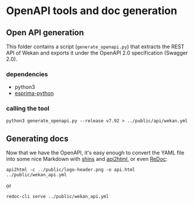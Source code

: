 
# OpenAPI tools and doc generation

## Open API generation

This folder contains a script (`generate_openapi.py`) that extracts
the REST API of Wekan and exports it under the OpenAPI 2.0 specification
(Swagger 2.0).

### dependencies
- python3
- [esprima-python](https://github.com/Kronuz/esprima-python)

### calling the tool

    python3 generate_openapi.py --release v7.92 > ../public/api/wekan.yml

## Generating docs
Now that we have the OpenAPI, it's easy enough to convert the YAML file into some nice Markdown with
[shins](https://github.com/Mermade/shins) and [api2html](https://github.com/tobilg/api2html),
or even [ReDoc](https://github.com/Rebilly/ReDoc):

    api2html -c ../public/logo-header.png -o api.html ../public/wekan_api.yml

or

    redoc-cli serve ../public/wekan_api.yml
